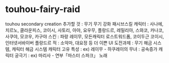 # touhou-fairy-raid

touhou secondary creation
추가할 것 : 무기
무기 강화
패시브스킬
캐릭터 : 사나에, 치르노, 클라운피스, 코이시, 사토리, 아야, 요우무, 플랑드르, 레밀리아, 스와코, 카나코, 사쿠야, 모코우, 카구야
스킨 : 파랑 레이무, 모든캐릭터 로스트워드폼, 코이두근 코이시, 인터넷서바이버 플랑드르
적 : 소악마, 대요정 등
더 이쁜 UI
도전과제 : 무기 해금 시스템, 캐릭터 해금 시스템
캐릭터 고유 특성 : ex) 레이무 - 하쿠레이의 무녀 : 공속증가
캐릭터 궁극기 : ex) 마리사 - 연부「마스터 스파크」
노래
